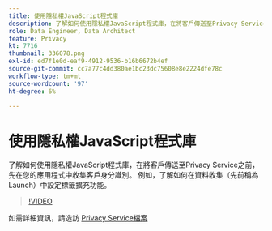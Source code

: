 ```yaml
---
title: 使用隱私權JavaScript程式庫
description: 了解如何使用隱私權JavaScript程式庫，在將客戶傳送至Privacy Service之前，先在您的應用程式中收集客戶身分識別。 例如，了解如何在資料收集（先前稱為Launch）中設定標籤擴充功能。
role: Data Engineer, Data Architect
feature: Privacy
kt: 7716
thumbnail: 336078.png
exl-id: ed7f1e0d-eaf9-4912-9536-b16b6672b4ef
source-git-commit: cc7a77c4dd380ae1bc23dc75608e8e2224dfe78c
workflow-type: tm+mt
source-wordcount: '97'
ht-degree: 6%

---
```



# 使用隱私權JavaScript程式庫

了解如何使用隱私權JavaScript程式庫，在將客戶傳送至Privacy Service之前，先在您的應用程式中收集客戶身分識別。 例如，了解如何在資料收集（先前稱為Launch）中設定標籤擴充功能。

>[!VIDEO](https://video.tv.adobe.com/v/336078?quality=12&learn=on)

如需詳細資訊，請造訪 [Privacy Service檔案](https://experienceleague.adobe.com/docs/experience-platform/privacy/home.html?lang=zh-Hant)